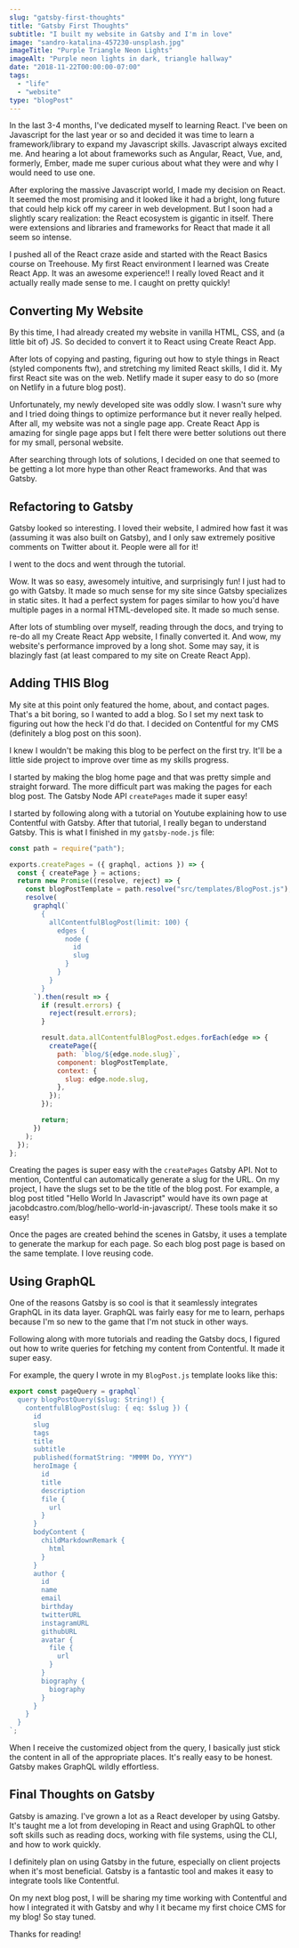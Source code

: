```yaml
---
slug: "gatsby-first-thoughts"
title: "Gatsby First Thoughts"
subtitle: "I built my website in Gatsby and I'm in love"
image: "sandro-katalina-457230-unsplash.jpg"
imageTitle: "Purple Triangle Neon Lights"
imageAlt: "Purple neon lights in dark, triangle hallway"
date: "2018-11-22T00:00:00-07:00"
tags:
  - "life"
  - "website"
type: "blogPost"
---
```


In the last 3-4 months, I've dedicated myself to learning React. I've been on Javascript for the last year or so and decided it was time to learn a framework/library to expand my Javascript skills. Javascript always excited me. And hearing a lot about frameworks such as Angular, React, Vue, and, formerly, Ember, made me super curious about what they were and why I would need to use one.

After exploring the massive Javascript world, I made my decision on React. It seemed the most promising and it looked like it had a bright, long future that could help kick off my career in web development. But I soon had a slightly scary realization: the React ecosystem is gigantic in itself. There were extensions and libraries and frameworks for React that made it all seem so intense.

I pushed all of the React craze aside and started with the React Basics course on Treehouse. My first React environment I learned was Create React App. It was an awesome experience!! I really loved React and it actually really made sense to me. I caught on pretty quickly!

## Converting My Website

By this time, I had already created my website in vanilla HTML, CSS, and (a little bit of) JS. So decided to convert it to React using Create React App.

After lots of copying and pasting, figuring out how to style things in React (styled components ftw), and stretching my limited React skills, I did it. My first React site was on the web. Netlify made it super easy to do so (more on Netlify in a future blog post).

Unfortunately, my newly developed site was oddly slow. I wasn't sure why and I tried doing things to optimize performance but it never really helped. After all, my website was not a single page app. Create React App is amazing for single page apps but I felt there were better solutions out there for my small, personal website.

After searching through lots of solutions, I decided on one that seemed to be getting a lot more hype than other React frameworks. And that was Gatsby.

## Refactoring to Gatsby

Gatsby looked so interesting. I loved their website, I admired how fast it was (assuming it was also built on Gatsby), and I only saw extremely positive comments on Twitter about it. People were all for it!

I went to the docs and went through the tutorial.

Wow. It was so easy, awesomely intuitive, and surprisingly fun! I just had to go with Gatsby. It made so much sense for my site since Gatsby specializes in static sites. It had a perfect system for pages similar to how you'd have multiple pages in a normal HTML-developed site. It made so much sense.

After lots of stumbling over myself, reading through the docs, and trying to re-do all my Create React App website, I finally converted it. And wow, my website's performance improved by a long shot. Some may say, it is blazingly fast (at least compared to my site on Create React App).

## Adding THIS Blog

My site at this point only featured the home, about, and contact pages. That's a bit boring, so I wanted to add a blog. So I set my next task to figuring out how the heck I'd do that. I decided on Contentful for my CMS (definitely a blog post on this soon).

I knew I wouldn't be making this blog to be perfect on the first try. It'll be a little side project to improve over time as my skills progress.

I started by making the blog home page and that was pretty simple and straight forward. The more difficult part was making the pages for each blog post. The Gatsby Node API `createPages` made it super easy!

I started by following along with a tutorial on Youtube explaining how to use Contentful with Gatsby. After that tutorial, I really began to understand Gatsby. This is what I finished in my `gatsby-node.js` file:

```javascript
const path = require("path");

exports.createPages = ({ graphql, actions }) => {
  const { createPage } = actions;
  return new Promise((resolve, reject) => {
    const blogPostTemplate = path.resolve("src/templates/BlogPost.js");
    resolve(
      graphql(`
        {
          allContentfulBlogPost(limit: 100) {
            edges {
              node {
                id
                slug
              }
            }
          }
        }
      `).then(result => {
        if (result.errors) {
          reject(result.errors);
        }

        result.data.allContentfulBlogPost.edges.forEach(edge => {
          createPage({
            path: `blog/${edge.node.slug}`,
            component: blogPostTemplate,
            context: {
              slug: edge.node.slug,
            },
          });
        });

        return;
      })
    );
  });
};
```

Creating the pages is super easy with the `createPages` Gatsby API. Not to mention, Contentful can automatically generate a slug for the URL. On my project, I have the slugs set to be the title of the blog post. For example, a blog post titled "Hello World In Javascript" would have its own page at jacobdcastro.com/blog/hello-world-in-javascript/. These tools make it so easy!

Once the pages are created behind the scenes in Gatsby, it uses a template to generate the markup for each page. So each blog post page is based on the same template. I love reusing code.

## Using GraphQL

One of the reasons Gatsby is so cool is that it seamlessly integrates GraphQL in its data layer. GraphQL was fairly easy for me to learn, perhaps because I'm so new to the game that I'm not stuck in other ways.

Following along with more tutorials and reading the Gatsby docs, I figured out how to write queries for fetching my content from Contentful. It made it super easy.

For example, the query I wrote in my `BlogPost.js` template looks like this:

```javascript
export const pageQuery = graphql`
  query blogPostQuery($slug: String!) {
    contentfulBlogPost(slug: { eq: $slug }) {
      id
      slug
      tags
      title
      subtitle
      published(formatString: "MMMM Do, YYYY")
      heroImage {
        id
        title
        description
        file {
          url
        }
      }
      bodyContent {
        childMarkdownRemark {
          html
        }
      }
      author {
        id
        name
        email
        birthday
        twitterURL
        instagramURL
        githubURL
        avatar {
          file {
            url
          }
        }
        biography {
          biography
        }
      }
    }
  }
`;
```

When I receive the customized object from the query, I basically just stick the content in all of the appropriate places. It's really easy to be honest. Gatsby makes GraphQL wildly effortless.

## Final Thoughts on Gatsby

Gatsby is amazing. I've grown a lot as a React developer by using Gatsby. It's taught me a lot from developing in React and using GraphQL to other soft skills such as reading docs, working with file systems, using the CLI, and how to work quickly.

I definitely plan on using Gatsby in the future, especially on client projects when it's most beneficial. Gatsby is a fantastic tool and makes it easy to integrate tools like Contentful.

On my next blog post, I will be sharing my time working with Contentful and how I integrated it with Gatsby and why I it became my first choice CMS for my blog! So stay tuned.

Thanks for reading!
